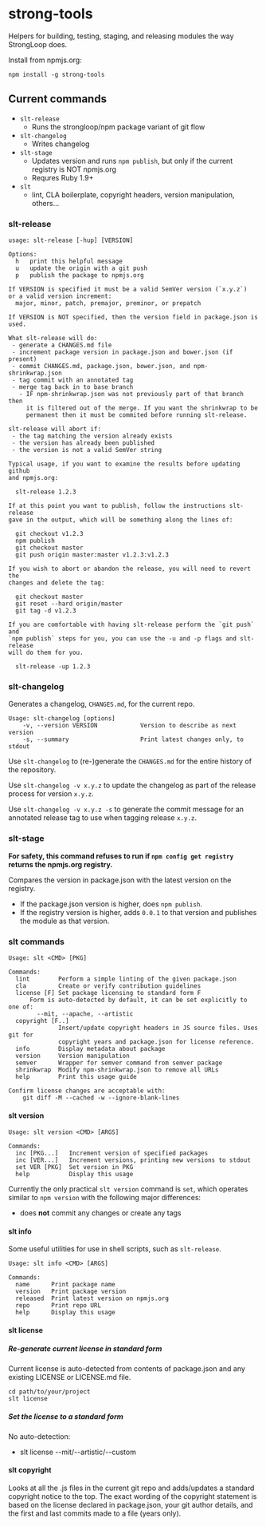 strong-tools
============

Helpers for building, testing, staging, and releasing modules the way StrongLoop
does.

Install from npmjs.org:

    npm install -g strong-tools

## Current commands

 * `slt-release`
   * Runs the strongloop/npm package variant of git flow
 * `slt-changelog`
   * Writes changelog
 * `slt-stage`
   * Updates version and runs `npm publish`, but only if the current registry is NOT npmjs.org
   * Requres Ruby 1.9+
 * `slt`
   * lint, CLA boilerplate, copyright headers, version manipulation, others...

### slt-release

```
usage: slt-release [-hup] [VERSION]

Options:
  h   print this helpful message
  u   update the origin with a git push
  p   publish the package to npmjs.org

If VERSION is specified it must be a valid SemVer version (`x.y.z`)
or a valid version increment:
  major, minor, patch, premajor, preminor, or prepatch

If VERSION is NOT specified, then the version field in package.json is
used.

What slt-release will do:
 - generate a CHANGES.md file
 - increment package version in package.json and bower.json (if present)
 - commit CHANGES.md, package.json, bower.json, and npm-shrinkwrap.json
 - tag commit with an annotated tag
 - merge tag back in to base branch
   - IF npm-shrinkwrap.json was not previously part of that branch then
     it is filtered out of the merge. If you want the shrinkwrap to be
     permanent then it must be commited before running slt-release.

slt-release will abort if:
 - the tag matching the version already exists
 - the version has already been published
 - the version is not a valid SemVer string

Typical usage, if you want to examine the results before updating github
and npmjs.org:

  slt-release 1.2.3

If at this point you want to publish, follow the instructions slt-release
gave in the output, which will be something along the lines of:

  git checkout v1.2.3
  npm publish
  git checkout master
  git push origin master:master v1.2.3:v1.2.3

If you wish to abort or abandon the release, you will need to revert the
changes and delete the tag:

  git checkout master
  git reset --hard origin/master
  git tag -d v1.2.3

If you are comfortable with having slt-release perform the `git push` and
`npm publish` steps for you, you can use the -u and -p flags and slt-release
will do them for you.

  slt-release -up 1.2.3
```

### slt-changelog

Generates a changelog, `CHANGES.md`, for the current repo.

```
Usage: slt-changelog [options]
    -v, --version VERSION            Version to describe as next version
    -s, --summary                    Print latest changes only, to stdout
```

Use `slt-changelog` to (re-)generate the `CHANGES.md` for the entire history
of the repository.

Use `slt-changelog -v x.y.z` to update the changelog as part of the release
process for version `x.y.z`.

Use `slt-changelog -v x.y.z -s` to generate the commit message for an annotated
release tag to use when tagging release `x.y.z`.

### slt-stage

**For safety, this command refuses to run if `npm config get registry` returns
the npmjs.org registry.**

Compares the version in package.json with the latest version on the registry.
 * If the package.json version is higher, does `npm publish`.
 * If the registry version is higher, adds `0.0.1` to that version and publishes
   the module as that version.

### slt commands

```
Usage: slt <CMD> [PKG]

Commands:
  lint        Perform a simple linting of the given package.json
  cla         Create or verify contribution guidelines
  license [F] Set package licensing to standard form F
      Form is auto-detected by default, it can be set explicitly to one of:
        --mit, --apache, --artistic
  copyright [F..]
              Insert/update copyright headers in JS source files. Uses git for
              copyright years and package.json for license reference.
  info        Display metadata about package
  version     Version manipulation
  semver      Wrapper for semver command from semver package
  shrinkwrap  Modify npm-shrinkwrap.json to remove all URLs
  help        Print this usage guide

Confirm license changes are acceptable with:
    git diff -M --cached -w --ignore-blank-lines
```

#### slt version

```
Usage: slt version <CMD> [ARGS]

Commands:
  inc [PKG...]   Increment version of specified packages
  inc [VER...]   Increment versions, printing new versions to stdout
  set VER [PKG]  Set version in PKG
  help           Display this usage
```

Currently the only practical `slt version` command is `set`, which operates
similar to `npm version` with the following major differences:
 * does **not** commit any changes or create any tags

#### slt info

Some useful utilities for use in shell scripts, such as `slt-release`.

```
Usage: slt info <CMD> [ARGS]

Commands:
  name      Print package name
  version   Print package version
  released  Print latest version on npmjs.org
  repo      Print repo URL
  help      Display this usage
```

#### slt license

##### Re-generate current license in standard form

Current license is auto-detected from contents of package.json and any existing LICENSE
or LICENSE.md file.

```
cd path/to/your/project
slt license
```

##### Set the license to a standard form

No auto-detection:
- slt license --mit/--artistic/--custom

#### slt copyright

Looks at all the .js files in the current git repo and adds/updates a
standard copyright notice to the top. The exact wording of the copyright
statement is based on the license declared in package.json, your git author
details, and the first and last commits made to a file (years only).
